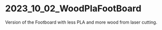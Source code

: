 # 2023_10_02_WoodPlaFootBoard
Version of the Footboard with less PLA and more wood from laser cutting.
